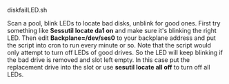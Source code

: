 diskfailLED.sh

Scan a pool, blink LEDs to locate bad disks, unblink for good ones. 
First try something like **Sessutil locate da1 on** and make sure it's blinking the right LED. Then edit **Backplane=/dev/ses0** to your backplane address and put the script into cron to run every minute or so.
Note that the script would only attempt to turn off LEDs of good drives. So the LED will keep blinking if the bad drive is removed and slot left empty. In this case put the replacement drive into the slot or use **sesutil locate all off** to turn off all LEDs.
